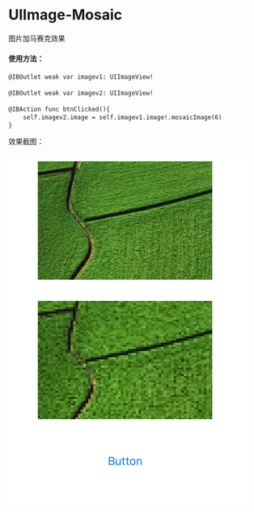 # UIImage-Mosaic

图片加马赛克效果

#### 使用方法：

    @IBOutlet weak var imagev1: UIImageView!
    
    @IBOutlet weak var imagev2: UIImageView!

    @IBAction func btnClicked(){
        self.imagev2.image = self.imagev1.image!.mosaicImage(6)
    }

效果截图：

![ABC](https://raw.githubusercontent.com/ReverseScale/UIImage-Mosaic/master/Gif.png)
